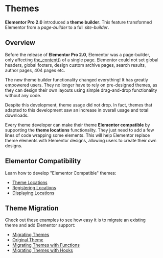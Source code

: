 # Themes

<Badge type="tip" vertical="top" text="Elementor Pro" /> <Badge type="warning" vertical="top" text="Intermediate" />

**Elementor Pro 2.0** introduced a **theme builder**. This feature transformed Elementor from a *page-builder* to a full *site-builder*.

## Overview

Before the release of **Elementor Pro 2.0**, Elementor was a page-builder, only affecting [the_content()](https://developer.wordpress.org/reference/functions/the_content/) of a single page. Elementor could not set global headers, global footers, design custom archive pages, search results, author pages, 404 pages etc.

The new theme builder functionality changed everything! It has greatly empowered users. They no longer have to rely on pre-designed themes, as they can design their own layouts using simple drag-and-drop functionality without any code.

Despite this development, theme usage did not drop. In fact, themes that adapted to this development saw an increase in overall usage and total downloads.

Every theme developer can make their theme **Elementor compatible** by supporting the **theme locations** functionality. They just need to add a few lines of code wrapping some elements. This will help Elementor replace theme elements with Elementor designs, allowing users to create their own designs.

## Elementor Compatibility

Learn how to develop "Elementor Compatible" themes:

* [Theme Locations](/themes/theme-locations)
* [Registering Locations](/themes/registering-locations)
* [Displaying Locations](/themes/displaying-locations)

## Theme Migration

Check out these examples to see how easy it is to migrate an existing theme and add Elementor support:

* [Migrating Themes](/themes/migrating-themes)
* [Original Theme](/themes/original-theme)
* [Migrating Themes with Functions](/themes/migrating-themes-with-functions)
* [Migrating Themes with Hooks](/themes/migrating-themes-with-hooks)
